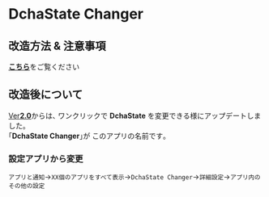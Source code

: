 # DchaState Changer

## 改造方法 & 注意事項

[**こちら**](HowTo.md)をご覧ください

## 改造後について
[Ver**2.0**](https://github.com/mouseos/Cpad_dcha_3_changer/releases/latest)からは､ ワンクリックで **DchaState** を変更できる様にアップデートしました｡  
｢**DchaState Changer**｣が このアプリの名前です｡

### 設定アプリから変更
`アプリと通知`→`XX個のアプリをすべて表示`→`DchaState Changer`→`詳細設定`→`アプリ内のその他の設定`